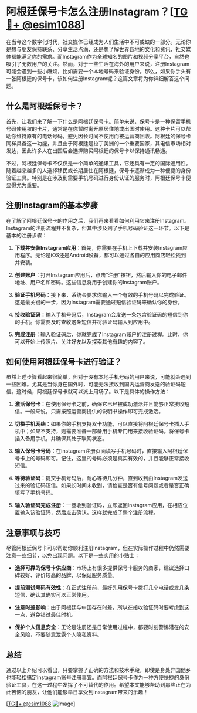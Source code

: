 # 阿根廷保号卡怎么注册Instagram？[[TG💪+ @esim1088](https://t.me/s/esim1088)]

在当今这个数字化时代，社交媒体已经成为人们生活中不可或缺的一部分。无论你是想与朋友保持联系、分享生活点滴，还是想了解世界各地的文化和资讯，社交媒体都能满足你的需求。而Instagram作为全球知名的图片和视频分享平台，自然也吸引了无数用户的关注。然而，对于一些生活在海外的用户来说，注册Instagram可能会遇到一些小麻烦，比如需要一个本地号码来验证身份。那么，如果你手头有一张阿根廷的保号卡，该如何注册Instagram呢？这篇文章将为你详细解答这个问题。

## 什么是阿根廷保号卡？

首先，让我们来了解一下什么是阿根廷保号卡。简单来说，保号卡是一种保留手机号码使用权的卡片，通常是在你暂时离开原居住地或出国时使用。这种卡片可以帮助你维持原有的电话号码，避免因长时间不使用而被运营商回收。阿根廷的保号卡同样具备这一功能，并且由于阿根廷是拉丁美洲的一个重要国家，其电信市场相对发达，因此许多人在出国后会选择购买阿根廷的保号卡以保持通讯畅通。

不过，阿根廷保号卡不仅仅是一个简单的通讯工具，它还具有一定的国际通用性。随着越来越多的人选择移民或长期居住在阿根廷，保号卡逐渐成为一种便捷的身份验证工具。特别是在涉及到需要手机号码进行身份认证的服务时，阿根廷保号卡便显得尤为重要。

## 注册Instagram的基本步骤

在了解了阿根廷保号卡的作用之后，我们再来看看如何利用它来注册Instagram。Instagram的注册流程并不复杂，但其中涉及到了手机号码验证这一环节。以下是基本的注册步骤：

1. **下载并安装Instagram应用**：首先，你需要在手机上下载并安装Instagram应用程序。无论是iOS还是Android设备，都可以通过各自的应用商店轻松找到并安装。

2. **创建账户**：打开Instagram应用后，点击“注册”按钮，然后输入你的电子邮件地址、用户名和密码。这些信息将用于创建你的Instagram账户。

3. **验证手机号码**：接下来，系统会要求你输入一个有效的手机号码以完成验证。这是最关键的一步，因为Instagram需要通过短信验证码来确认你的身份。

4. **接收验证码**：输入手机号码后，Instagram会发送一条包含验证码的短信到你的手机。你需要及时查收这条短信并将验证码输入到应用中。

5. **完成注册**：输入验证码后，你就完成了Instagram账户的注册过程。此时，你可以开始上传照片、关注好友以及探索其他有趣的内容了。

## 如何使用阿根廷保号卡进行验证？

虽然上述步骤看起来很简单，但对于没有本地手机号码的用户来说，可能就会遇到一些困难。尤其是当你身在国外时，可能无法接收到国内运营商发送的验证码短信。这时候，阿根廷保号卡就可以派上用场了。以下是具体的操作方法：

1. **激活保号卡**：在使用保号卡之前，确保它已经被成功激活并且能够正常接收短信。一般来说，只需按照运营商提供的说明书操作即可完成激活。

2. **切换手机网络**：如果你的手机支持双卡功能，可以直接将阿根廷保号卡插入手机中；如果不支持，则需要准备一部备用手机专门用来接收验证码。将保号卡插入备用手机，并确保其处于联网状态。

3. **输入保号卡号码**：在Instagram注册页面填写手机号码时，直接输入阿根廷保号卡上的号码即可。记住，这里的号码必须是真实有效的，并且能够正常接收短信。

4. **等待验证码**：提交手机号码后，耐心等待几分钟，直到收到由Instagram发送过来的验证码短信。如果长时间未收到，请检查是否有信号问题或者是否正确填写了手机号码。

5. **输入验证码完成注册**：一旦收到验证码，立即返回Instagram应用，在相应位置输入该验证码，然后点击确认。这样就完成了整个注册流程。

## 注意事项与技巧

尽管阿根廷保号卡可以帮助你顺利注册Instagram，但在实际操作过程中仍然需要注意一些细节，以免出现问题。以下是一些实用的小贴士：

- **选择可靠的保号卡供应商**：市场上有很多提供保号卡服务的商家，建议选择口碑较好、评价较高的品牌，以保证服务质量。
  
- **提前测试号码有效性**：在正式注册前，最好先用保号卡拨打几个电话或发几条短信，确认其确实可以正常使用。

- **注意时差影响**：由于阿根廷与中国存在时差，所以在接收验证码时要考虑到这一点，避免错过最佳时机。

- **保护个人信息安全**：无论是注册还是日常使用过程中，都要时刻警惕潜在的安全风险，不要随意泄露个人隐私资料。

## 总结

通过以上介绍可以看出，只要掌握了正确的方法和技术手段，即使是身处异国他乡也能轻松搞定Instagram账号注册事宜。而阿根廷保号卡作为一种方便快捷的身份验证工具，在这一过程中发挥了不可替代的作用。希望本文能够帮助到那些正在为此苦恼的朋友，让他们能够早日享受到Instagram带来的乐趣！

[[TG💪+ @esim1088](https://t.me/s/esim1088) ![Image](https://i.postimg.cc/4NQfJmqS/Snipaste-2025-05-13-00-14-12.png)]